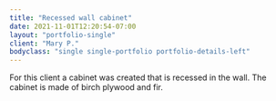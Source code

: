 ```yaml
---
title: "Recessed wall cabinet"
date: 2021-11-01T12:20:54-07:00
layout: "portfolio-single"
client: "Mary P."
bodyclass: "single single-portfolio portfolio-details-left"
---
```

For this client a cabinet was created that is recessed in the wall. The cabinet is made of birch plywood and fir.
